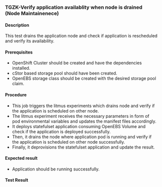 ### TGZK-Verify application availablity when node is drained (Node Maintainenece)

#### Description

This test drains the application node and check if application is rescheduled and verify its availability.

#### Prerequisites

- OpenShift Cluster should be created and have the dependencies installed.
- cStor based storage pool should have been created.
- OpenEBS storage class should be created with the desired storage pool claim.

#### Procedure

- This job triggers the litmus experiments which drains node and verify if the application is scheduled on other node.
- The litmus experiment receives the necessary parameters in form of pod environmental variables and updates the manifest files accordingly.
- It deploys statefulset application consuming OpenEBS Volume and check if the application is deployed successfully.
- Then, it drains the node where application pod is running and verify if the application is scheduled on other node successfully.
- Finally, it deprovisions the statefulset application and update the result.

#### Expected result

- Application should be running successfully.

#### Test Result
